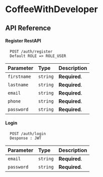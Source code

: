 # CoffeeWithDeveloper

## API Reference

#### Register RestAPI

```http
  POST /auth/register
  Default ROLE => ROLE_USER
```

| Parameter | Type     | Description                |
| :-------- | :------- | :------------------------- |
| `firstname` | `string` | **Required**. |
| `lastname` | `string` | **Required**. |
| `email` | `string` | **Required**. |
| `phone` | `string` | **Required**. |
| `password` | `string` | **Required**. |

#### Login

```http
  POST /auth/login
  Desponse : JWT
```

| Parameter | Type     | Description                       |
| :-------- | :------- | :-------------------------------- |
| `email`      | `string` | **Required**. |
| `password`      | `string` | **Required**. |
